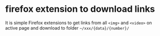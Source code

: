# firefox extension to download links

It is simple Firefox extensions to get links from all `<img>` and `<video>` on active page and download to folder `~/xxx/{data}/{number}/`


